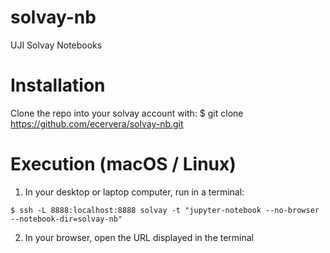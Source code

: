 # solvay-nb
UJI Solvay Notebooks

# Installation
Clone the repo into your solvay account with:
$ git clone https://github.com/ecervera/solvay-nb.git

# Execution (macOS / Linux)
1. In your desktop or laptop computer, run in a terminal:

`$ ssh -L 8888:localhost:8888 solvay -t "jupyter-notebook --no-browser --notebook-dir=solvay-nb"`

2. In your browser, open the URL displayed in the terminal
